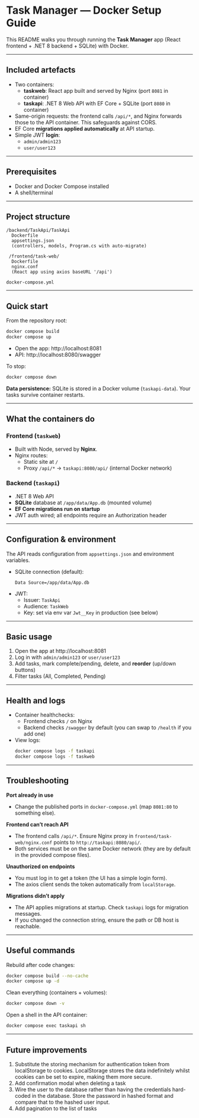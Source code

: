 # Task Manager — Docker Setup Guide

This README walks you through running the **Task Manager** app (React frontend + .NET 8 backend + SQLite) with Docker.

---

## Included artefacts

- Two containers:
  - **taskweb**: React app built and served by Nginx (port `8081` in container)
  - **taskapi**: .NET 8 Web API with EF Core + SQLite (port `8080` in container)
- Same-origin requests: the frontend calls `/api/*`, and Nginx forwards those to the API container. This safeguards against CORS.
- EF Core **migrations applied automatically** at API startup.
- Simple JWT **login**:
  - `admin/admin123`
  - `user/user123`

---

## Prerequisites

- Docker and Docker Compose installed
- A shell/terminal

---

## Project structure

```
/backend/TaskApi/TaskApi
  Dockerfile
  appsettings.json
  (controllers, models, Program.cs with auto-migrate)

 /frontend/task-web/
  Dockerfile
  nginx.conf
  (React app using axios baseURL '/api')

docker-compose.yml
```

---

## Quick start

From the repository root:

```bash
docker compose build
docker compose up
```

- Open the app: http://localhost:8081  
- API: http://localhost:8080/swagger

To stop:

```bash
docker compose down
```

**Data persistence:** SQLite is stored in a Docker volume (`taskapi-data`). Your tasks survive container restarts.

---

## What the containers do

### Frontend (`taskweb`)
- Built with Node, served by **Nginx**.
- Nginx routes:
  - Static site at `/`
  - Proxy `/api/*` → `taskapi:8080/api/` (internal Docker network)

### Backend (`taskapi`)
- .NET 8 Web API
- **SQLite** database at `/app/data/App.db` (mounted volume)
- **EF Core migrations run on startup**
- JWT auth wired; all endpoints require an Authorization header

---

## Configuration & environment

The API reads configuration from `appsettings.json` and environment variables.

- SQLite connection (default):
  ```
  Data Source=/app/data/App.db
  ```
- JWT:
  - Issuer: `TaskApi`
  - Audience: `TaskWeb`
  - Key: set via env var `Jwt__Key` in production (see below)

---

## Basic usage

1) Open the app at http://localhost:8081
2) Log in with `admin/admin123` or `user/user123`
3) Add tasks, mark complete/pending, delete, and **reorder** (up/down buttons)
4) Filter tasks (All, Completed, Pending)

---

## Health and logs

- Container healthchecks:
  - Frontend checks `/` on Nginx
  - Backend checks `/swagger` by default (you can swap to `/health` if you add one)
- View logs:
  ```bash
  docker compose logs -f taskapi
  docker compose logs -f taskweb
  ```

---

## Troubleshooting

**Port already in use**
- Change the published ports in `docker-compose.yml` (map `8081:80` to something else).

**Frontend can’t reach API**
- The frontend calls `/api/*`. Ensure Nginx proxy in `frontend/task-web/nginx.conf` points to `http://taskapi:8080/api/`.
- Both services must be on the same Docker network (they are by default in the provided compose files).

**Unauthorized on endpoints**
- You must log in to get a token (the UI has a simple login form).
- The axios client sends the token automatically from `localStorage`.

**Migrations didn’t apply**
- The API applies migrations at startup. Check `taskapi` logs for migration messages.
- If you changed the connection string, ensure the path or DB host is reachable.

---

## Useful commands

Rebuild after code changes:
```bash
docker compose build --no-cache
docker compose up -d
```

Clean everything (containers + volumes):
```bash
docker compose down -v
```

Open a shell in the API container:
```bash
docker compose exec taskapi sh
```

---

## Future improvements

1) Substitute the storing mechanism for authentication token from localStorage to cookies. LocalStorage stores the data indefinitely whilst cookies can be set to expire, making them more secure.
2) Add confirmation modal when deleting a task
3) Wire the user to the database rather than having the credentials hard-coded in the database. Store the password in hashed format and compare that to the hashed user input.
4) Add pagination to the list of tasks
